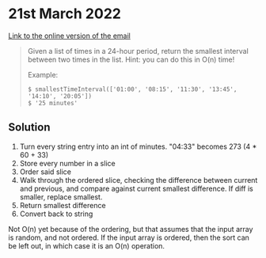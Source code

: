 # 21st March 2022

[Link to the online version of the email](https://buttondown.email/cassidoo/archive/the-best-time-to-make-friends-is-before-you-need/)

> Given a list of times in a 24-hour period, return the smallest interval between two times in the list. Hint: you can do this in O(n) time!
>
> Example:
> ```shell
> $ smallestTimeInterval(['01:00', '08:15', '11:30', '13:45', '14:10', '20:05'])
> $ '25 minutes'
> ```

## Solution

1. Turn every string entry into an int of minutes. "04:33" becomes 273 (4 * 60 + 33)
2. Store every number in a slice
3. Order said slice
4. Walk through the ordered slice, checking the difference between current and previous, and compare against current smallest difference. If diff is smaller, replace smallest.
5. Return smallest difference
6. Convert back to string

Not O(n) yet because of the ordering, but that assumes that the input array is random, and not ordered. If the input array is ordered, then the sort can be left out, in which case it is an O(n) operation.
